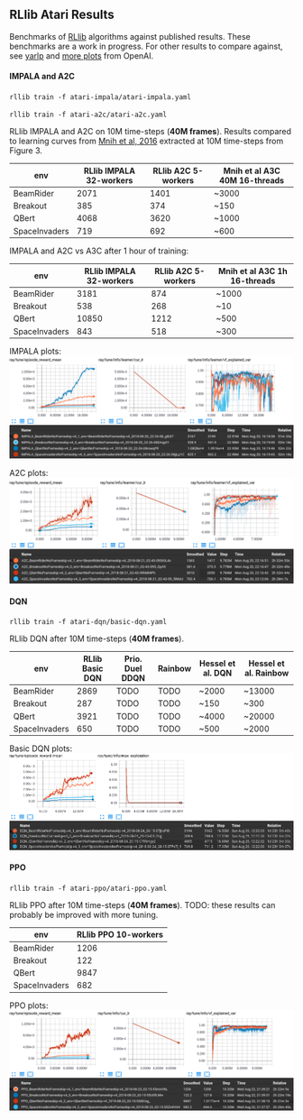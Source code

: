 ## RLlib Atari Results

Benchmarks of [RLlib](https://rllib.io) algorithms against published results. These benchmarks are a work in progress. For other results to compare against, see [yarlp](https://github.com/btaba/yarlp) and [more plots](https://github.com/openai/baselines-results/blob/master/acktr_ppo_acer_a2c_atari.ipynb) from OpenAI.

#### IMPALA and A2C

`rllib train -f atari-impala/atari-impala.yaml`

`rllib train -f atari-a2c/atari-a2c.yaml`

RLlib IMPALA and A2C on 10M time-steps (**40M frames**). Results compared to learning curves from [Mnih et al, 2016](https://arxiv.org/pdf/1602.01783.pdf) extracted at 10M time-steps from Figure 3.

|env|RLlib IMPALA 32-workers|RLlib A2C 5-workers|Mnih et al A3C 40M 16-threads|
|---|---|---|---|
|BeamRider|2071|1401|~3000|
|Breakout|385|374|~150|
|QBert|4068|3620|~1000|
|SpaceInvaders|719|692|~600|

IMPALA and A2C vs A3C after 1 hour of training:

|env|RLlib IMPALA 32-workers|RLlib A2C 5-workers|Mnih et al A3C 1h 16-threads|
|---|---|---|---|
|BeamRider|3181|874|~1000|
|Breakout|538|268|~10|
|QBert|10850|1212|~500|
|SpaceInvaders|843|518|~300|

IMPALA plots:
![tensorboard](/atari-impala/atari-impala.png)

A2C plots:
![tensorboard](/atari-a2c/atari-a2c.png)

#### DQN

`rllib train -f atari-dqn/basic-dqn.yaml`

RLlib DQN after 10M time-steps (**40M frames**).

| env  |  RLlib Basic DQN |  Prio. Duel DDQN | Rainbow  |  Hessel et al. DQN |  Hessel et al. Rainbow |
|---|---|---|---|---|---|
|BeamRider|2869|TODO|TODO|~2000|~13000|
|Breakout|287|TODO|TODO|~150|~300|
|QBert|3921|TODO|TODO|~4000|~20000|
|SpaceInvaders|650|TODO|TODO|~500|~2000|

Basic DQN plots:
![tensorboard](/atari-dqn/basic-dqn.png)

#### PPO

`rllib train -f atari-ppo/atari-ppo.yaml`

RLlib PPO after 10M time-steps (**40M frames**). TODO: these results can probably be improved with more tuning.

|env|RLlib PPO 10-workers|
|---|---|
|BeamRider|1206|
|Breakout|122|
|QBert|9847|
|SpaceInvaders|682|

PPO plots:
![tensorboard](/atari-ppo/atari-ppo.png)
